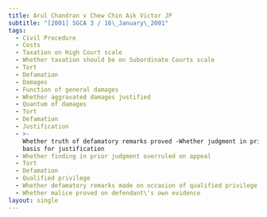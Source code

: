 ```yaml
---
title: Arul Chandran v Chew Chin Aik Victor JP
subtitle: "[2001] SGCA 3 / 16\_January\_2001"
tags:
  - Civil Procedure
  - Costs
  - Taxation on High Court scale
  - Whether taxation should be on Subordinate Courts scale
  - Tort
  - Defamation
  - Damages
  - Function of general damages
  - Whether aggravated damages justified
  - Quantum of damages
  - Tort
  - Defamation
  - Justification
  - >-
    Whether truth of defamatory remarks proved -Whether judgment in prior case
    basis for justification
  - Whether finding in prior judgment overruled on appeal
  - Tort
  - Defamation
  - Qualified privilege
  - Whether defamatory remarks made on occasion of qualified privilege
  - Whether malice proved on defendant\'s own evidence
layout: single
---
```


